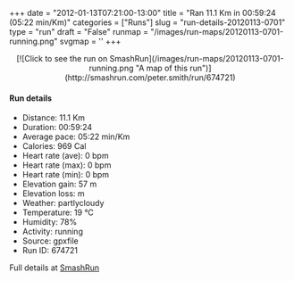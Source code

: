 +++
date = "2012-01-13T07:21:00-13:00"
title = "Ran 11.1 Km in 00:59:24 (05:22 min/Km)"
categories = ["Runs"]
slug = "run-details-20120113-0701"
type = "run"
draft = "False"
runmap = "/images/run-maps/20120113-0701-running.png"
svgmap = '<polyline points="93 13, 91 15, 91 17, 96 19, 96 22, 98 27, 95 32, 95 35, 100 41, 100 47, 98 49, 97 57, 97 62, 99 67, 100 69, 97 75, 97 77, 96 81, 93 89, 77 85, 73 85, 20 73, 18 72, 6 57, 3 55, 1 52, 0 39, 1 35, 2 34, 21 31, 47 33, 55 33, 65 27, 79 15, 82 16, 86 12, 92 10">'
+++



<!--more-->

<center>
[![Click to see the run on SmashRun](/images/run-maps/20120113-0701-running.png "A map of this run")](http://smashrun.com/peter.smith/run/674721)
</center>

#### Run details

* Distance: 11.1 Km
* Duration: 00:59:24
* Average pace: 05:22 min/Km
* Calories: 969 Cal
* Heart rate (ave): 0 bpm
* Heart rate (max): 0 bpm
* Heart rate (min): 0 bpm
* Elevation gain: 57 m
* Elevation loss:  m
* Weather: partlycloudy
* Temperature: 19 &deg;C
* Humidity: 78%
* Activity: running
* Source: gpxfile
* Run ID: 674721

Full details at [SmashRun](http://smashrun.com/peter.smith/run/674721)